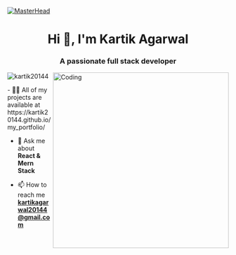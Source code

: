 [![MasterHead](https://media1.giphy.com/headers/GitHub/w8ZJLtJbmuph.gif)](https://kartik20144.github.io/my_portfolio/)
<h1 align="center">Hi 👋, I'm Kartik Agarwal</h1>
<h3 align="center">A passionate full stack developer</h3>
<img align="right" alt="Coding" width="400" src="https://user-images.githubusercontent.com/55389276/140866485-8fb1c876-9a8f-4d6a-98dc-08c4981eaf70.gif">
<p align="left"> <img src="https://komarev.com/ghpvc/?username=kartik20144&label=Profile%20views&color=0e75b6&style=flat" alt="kartik20144" /> </p>
- 👨‍💻 All of my projects are available at https://kartik20144.github.io/my_portfolio/

- 💬 Ask me about **React & Mern Stack**

- 📫 How to reach me **kartikagarwal20144@gmail.com**
